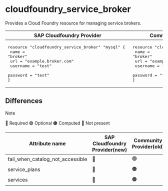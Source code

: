# cloudfoundry_service_broker

Provides a Cloud Foundry resource for managing service brokers.

|  SAP Cloudfoundry Provider |Community Cloudfoundry Provider |
| -- | -- |
|  <pre>resource "cloudfoundry_service_broker" "mysql" { </br>  name     = "broker"</br>  url      = "example.broker.com"</br>  username = "test"</br>  password = "test"</br>}</br></pre> |<pre>resource "cloudfoundry_service_broker" "mysql" { </br>  name     = "broker"</br>  url      = "example.broker.com"</br>  username = "test"</br>  password = "test"</br>}</br></pre> |

## Differences
> [!NOTE]  
> 🔵 Required  🟢 Optional 🟠 Computed  🔴 Not present

| Attribute name| SAP Cloudfoundry Provider(new)|  Community Provider(old) | Description
|---| ---| ---| ---| 
|fail_when_catalog_not_accessible | 🔴|  🟢  | - |
|service_plans  |   🔴 |🟠| - |
|services  |   🔴 |🟠| - | 